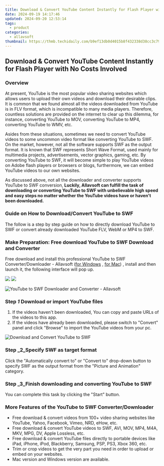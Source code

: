 ```yaml
---
title: Download & Convert YouTube Content Instantly for Flash Player with No Costs Involved
date: 2024-09-19 14:17:46
updated: 2024-09-20 12:53:14
tags:
  - product
categories:
  - allavsoft
thumbnail: https://thmb.techidaily.com/b9ef13db0d4015b8f432338d38cc3c79dffc2187f90b8af800f112790cda12e7.JPG
---
```


## Download & Convert YouTube Content Instantly for Flash Player with No Costs Involved

### Overview

At present, YouTube is the most popular video sharing websites which allows users to upload their own videos and download their desirable clips. It is common that we found almost all the videos downloaded from YouTube is in FLV format, which is incompatible to many media players. Therefore, countless solutions are provided on the internet to clear up this dilemma, for instance, converting YouTube to MOV, converting YouTube to MP4, converting YouTube to WMV, etc.

Asides from these situations, sometimes we need to convert YouTube videos to some uncommon video format like converting YouTube to SWF. On the market, however, not all the software supports SWF as the output format. It is known that SWF represents Short Wave Format, used mainly for multimedia projects, advertisements, vector graphics, gaming, etc. By converting YouTube to SWF, it will become simple to play YouTube videos on Adobe flash players or browsers or blogs, furthermore, we can embed YouTube videos to our own websites.

As discussed above, not all the downloader and converter supports YouTube to SWF conversion, **Luckily, Allavsoft can fulfill the task of downloading or converting YouTube to SWF with unbelievable high speed and easy steps no matter whether the YouTube videos have or haven't been downloaded.**

### Guide on How to Download/Convert YouTube to SWF

The follow is a step by step guide on how to directly download YouTube to SWF or convert already downloaded YouTube FLV, WebM or MP4 to SWF.

### Make Preparation: Free download YouTube to SWF Download and Converter

Free download and install this professional YouTube to SWF Converter/Downloader - Allavsoft ([for Windows](https://tools.techidaily.com/allavsoft/products/) , [for Mac](https://tools.techidaily.com/allavsoft/products/)) , install and then launch it, the following interface will pop up.

[![](https://www.allavsoft.com/how-to/../images/how-to/free-download-win.jpg)](https://tools.techidaily.com/allavsoft/products/) [![](https://www.allavsoft.com/how-to/../images/how-to/free-download-mac.jpg)](https://tools.techidaily.com/allavsoft/products/)

![YouTube to SWF Downloader and Converter - Allavsoft](https://www.allavsoft.com/how-to/../images/allavsoft/screen-shot-600.jpg)

### Step _1_ Download or import YouTube files

1. If the videos haven't been downloaded, You can copy and paste URLs of the videos to this app.
2. If the videos have already been downloaded, please switch to "Convert" panel and click "Browse" to import the YouTube videos from your pc.

![Download and Convert YouTube to SWF](https://www.allavsoft.com/how-to/../images/how-to/download-convert-youtube-to-swf/how-to-download-convert-youtube-to-swf.jpg)

### Step _2_Specify SWF as target format

Click the "Automatically convert to" or "Convert to" drop-down button to specify SWF as the output format from the "Picture and Animation" category.

### Step _3_Finish downloading and converting YouTube to SWF

You can complete this task by clicking the "Start" button.

### More Features of the YouTube to SWF Converter/Downloader

* Free download & convert videos from 100+ video sharing websites like YouTube, Yahoo, Facebook, Vimeo, NRD, eHow, etc.
* Free download & convert YouTube videos to SWF, AVI, MOV, MP4, M4A, MKV, MPG, DV, Apple Lossless, etc.
* Free download & convert YouTube files directly to portable devices like iPad, iPhone, iPod, Blackberry, Samsung, PSP, PS3, Xbox 360, etc.
* Trim or crop videos to get the very part you need in order to upload or embed on your websites.
* Mac version and Windows version are available.

<ins class="adsbygoogle"
     style="display:block"
     data-ad-format="autorelaxed"
     data-ad-client="ca-pub-7571918770474297"
     data-ad-slot="1223367746"></ins>



<ins class="adsbygoogle"
     style="display:block"
     data-ad-client="ca-pub-7571918770474297"
     data-ad-slot="8358498916"
     data-ad-format="auto"
     data-full-width-responsive="true"></ins>
